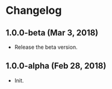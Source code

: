 # Changelog

## 1.0.0-beta (Mar 3, 2018)

- Release the beta version.

## 1.0.0-alpha (Feb 28, 2018)

- Init.
